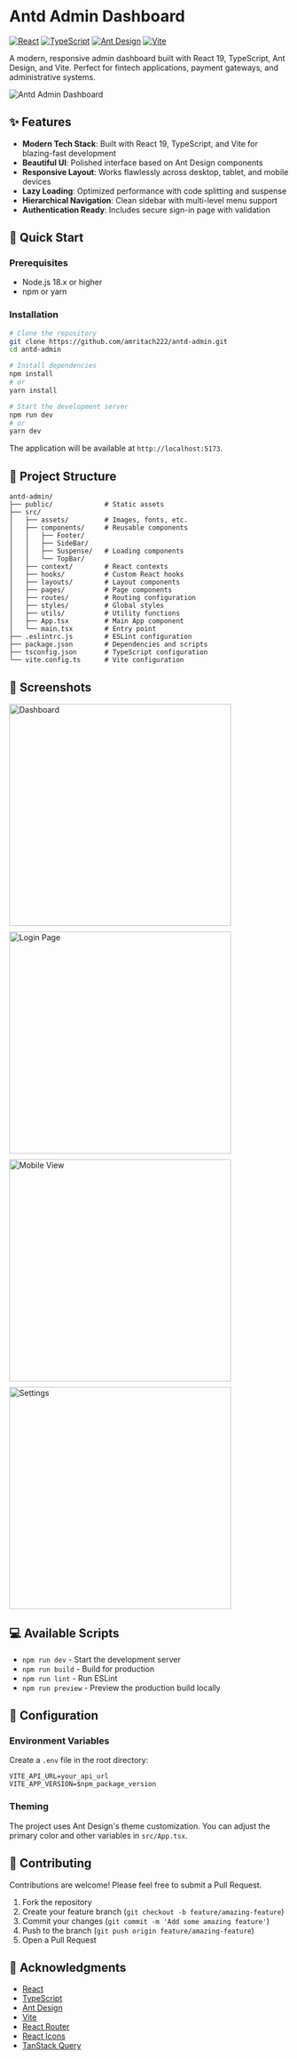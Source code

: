 # Antd Admin Dashboard


[![React](https://img.shields.io/badge/React-19.1.0-61dafb)](https://reactjs.org/)
[![TypeScript](https://img.shields.io/badge/TypeScript-5.8.3-blue)](https://www.typescriptlang.org/)
[![Ant Design](https://img.shields.io/badge/Ant%20Design-5.26.1-1890ff)](https://ant.design/)
[![Vite](https://img.shields.io/badge/Vite-6.3.5-747bff)](https://vitejs.dev/)

A modern, responsive admin dashboard built with React 19, TypeScript, Ant Design, and Vite. Perfect for fintech applications, payment gateways, and administrative systems.

![Antd Admin Dashboard](https://via.placeholder.com/800x400?text=Antd+Admin+Dashboard)

## ✨ Features

- **Modern Tech Stack**: Built with React 19, TypeScript, and Vite for blazing-fast development
- **Beautiful UI**: Polished interface based on Ant Design components
- **Responsive Layout**: Works flawlessly across desktop, tablet, and mobile devices
- **Lazy Loading**: Optimized performance with code splitting and suspense
- **Hierarchical Navigation**: Clean sidebar with multi-level menu support
- **Authentication Ready**: Includes secure sign-in page with validation

## 🚀 Quick Start

### Prerequisites

- Node.js 18.x or higher
- npm or yarn

### Installation

```bash
# Clone the repository
git clone https://github.com/amritach222/antd-admin.git
cd antd-admin

# Install dependencies
npm install
# or
yarn install

# Start the development server
npm run dev
# or
yarn dev
```

The application will be available at `http://localhost:5173`.

## 🧰 Project Structure

```
antd-admin/
├── public/             # Static assets
├── src/
│   ├── assets/         # Images, fonts, etc.
│   ├── components/     # Reusable components
│   │   ├── Footer/     
│   │   ├── SideBar/    
│   │   ├── Suspense/   # Loading components
│   │   └── TopBar/     
│   ├── context/        # React contexts
│   ├── hooks/          # Custom React hooks
│   ├── layouts/        # Layout components
│   ├── pages/          # Page components
│   ├── routes/         # Routing configuration
│   ├── styles/         # Global styles
│   ├── utils/          # Utility functions
│   ├── App.tsx         # Main App component
│   └── main.tsx        # Entry point
├── .eslintrc.js        # ESLint configuration
├── package.json        # Dependencies and scripts
├── tsconfig.json       # TypeScript configuration
└── vite.config.ts      # Vite configuration
```

## 📱 Screenshots

<div style="display: flex; gap: 10px; flex-wrap: wrap;">
  <img src="https://via.placeholder.com/400x300?text=Dashboard" width="400" alt="Dashboard" />
  <img src="https://via.placeholder.com/400x300?text=Login+Page" width="400" alt="Login Page" />
  <img src="https://via.placeholder.com/400x300?text=Mobile+View" width="400" alt="Mobile View" />
  <img src="https://via.placeholder.com/400x300?text=Settings" width="400" alt="Settings" />
</div>

## 💻 Available Scripts

- `npm run dev` - Start the development server
- `npm run build` - Build for production
- `npm run lint` - Run ESLint
- `npm run preview` - Preview the production build locally

## 🔧 Configuration

### Environment Variables

Create a `.env` file in the root directory:

```
VITE_API_URL=your_api_url
VITE_APP_VERSION=$npm_package_version
```

### Theming

The project uses Ant Design's theme customization. You can adjust the primary color and other variables in `src/App.tsx`.

## 🤝 Contributing

Contributions are welcome! Please feel free to submit a Pull Request.

1. Fork the repository
2. Create your feature branch (`git checkout -b feature/amazing-feature`)
3. Commit your changes (`git commit -m 'Add some amazing feature'`)
4. Push to the branch (`git push origin feature/amazing-feature`)
5. Open a Pull Request


## 🙏 Acknowledgments

- [React](https://reactjs.org/)
- [TypeScript](https://www.typescriptlang.org/)
- [Ant Design](https://ant.design/)
- [Vite](https://vitejs.dev/)
- [React Router](https://reactrouter.com/)
- [React Icons](https://react-icons.github.io/react-icons/)
- [TanStack Query](https://tanstack.com/query/)
